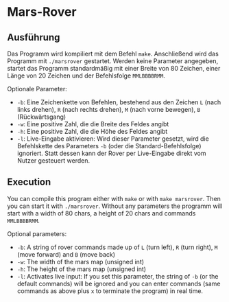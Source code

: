 # Mars-Rover

## Ausführung

Das Programm wird kompiliert mit dem Befehl `make`. Anschließend wird das Programm mit `./marsrover` gestartet. Werden keine Parameter angegeben, startet das Programm standardmäßig mit einer Breite von 80 Zeichen, einer Länge von 20 Zeichen und der Befehlsfolge `MMLBBBBRMM`.

Optionale Parameter:

- `-b`: Eine Zeichenkette von Befehlen, bestehend aus den Zeichen `L` (nach links drehen), `R` (nach rechts drehen), `M` (nach vorne bewegen), `B` (Rückwärtsgang)
- `-w`: Eine positive Zahl, die die Breite des Feldes angibt
- `-h`: Eine positive Zahl, die die Höhe des Feldes angibt
- `-l`: Live-Eingabe aktivieren: Wird dieser Parameter gesetzt, wird die Befehlskette des Parameters `-b` (oder die Standard-Befehlsfolge) ignoriert. Statt dessen kann der Rover per Live-Eingabe direkt vom Nutzer gesteuert werden.

## Execution

You can compile this program either with `make` or with `make marsrover`. Then you can start it with `./marsrover`. Without any parameters the programm will start with a width of 80 chars, a height of 20 chars and commands `MMLBBBBRMM`.

Optional parameters:

- `-b`: A string of rover commands made up of `L` (turn left), `R` (turn right), `M` (move forward) and `B` (move back)
- `-w`: The width of the mars map (unsigned int)
- `-h`: The height of the mars map (unsigned int)
- `-l`: Activates live input: If you set this parameter, the string of `-b` (or the default commands) will be ignored and you can enter commands (same commands as above plus `x` to terminate the program) in real time.
